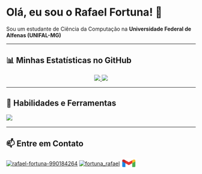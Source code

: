# Olá, eu sou o Rafael Fortuna! 👋

<p align="left"> 
  Sou um estudante de Ciência da Computação na <strong>Universidade Federal de Alfenas (UNIFAL-MG)</strong>
</p>

---

## 📊 Minhas Estatísticas no GitHub

<p align="center">
  <a href="https://github.com/SEU_USERNAME_AQUI">
    <img height="180em" src="https://github-readme-stats.vercel.app/api?username=SEU_USERNAME_AQUI&show_icons=true&theme=tokyonight&include_all_commits=true&count_private=true&locale=pt-br"/>
    <img height="180em" src="https://github-readme-stats.vercel.app/api/top-langs/?username=SEU_USERNAME_AQUI&layout=compact&langs_count=7&theme=tokyonight&locale=pt-br"/>
  </a>
</p>

---

## 🚀 Habilidades e Ferramentas

<p align="left">
  <a href="https://skillicons.dev">
    <img src="https://skillicons.dev/icons?i=cpp,js,html,css,mysql,postgres,mongodb,vscode,git,linux&perline=11" />
  </a>
</p>

---

## 📫 Entre em Contato

<p align="left">
<a href="https://www.linkedin.com/in/rafael-fortuna-990184264/" target="blank"><img align="center" src="https://raw.githubusercontent.com/rahuldkjain/github-profile-readme-generator/master/src/images/icons/Social/linked-in-alt.svg" alt="rafael-fortuna-990184264" height="30" width="40" /></a>
<a href="https://www.instagram.com/fortuna_rafael/" target="blank"><img align="center" src="https://raw.githubusercontent.com/rahuldkjain/github-profile-readme-generator/master/src/images/icons/Social/instagram.svg" alt="fortuna_rafael" height="30" width="40" /></a>
<a href="mailto:rafael.fortuna@sou.unifal-mg.edu.br" target="blank"><img align="center" src="https://raw.githubusercontent.com/rahuldkjain/github-profile-readme-generator/master/src/images/icons/Social/gmail.svg" alt="Gmail" height="30" width="40" /></a>
</p>
